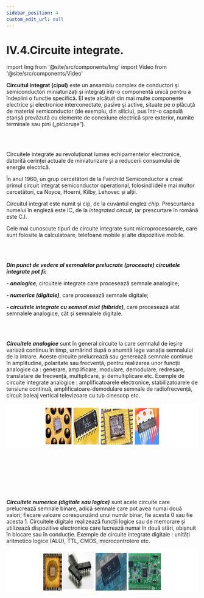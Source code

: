 ```yaml
---
sidebar_position: 4
custom_edit_url: null
---
```


# IV.4.Circuite integrate.





import Img from '@site/src/components/Img'
import Video from '@site/src/components/Video'


<div class="alert alert--primary" role="alert">

**Circuitul integrat (cipul)** este un ansamblu complex de conductori și semiconductori miniaturizați și integrați într-o componentă unică pentru a îndeplini o funcție specifică. El este alcătuit din mai multe componente electrice și electronice interconectate, pasive și active, situate pe o plăcuță de material semiconductor (de exemplu, din siliciu), pus într-o capsulă etanșă prevăzută cu elemente de conexiune electrică spre exterior, numite terminale sau pini („piciorușe”). 


</div>

<br></br>

<div class="alert alert--warning" role="alert">

Circuitele integrate au revoluționat lumea echipamentelor electronice, datorită cerinței actuale de miniaturizare și a reducerii consumului de energie electrică.

În anul 1960, un grup cercetători de la Fairchild Semiconductor a creat primul circuit integrat semiconductor operațional, folosind ideile mai multor cercetători, ca Noyce, Hoerni,  Kilby, Lehovec și alții.

Circuitul integrat este numit și cip, de la cuvântul englez _chip_. Prescurtarea numelui în engleză este IC, de la _integrated circuit_, iar prescurtare în română este C.I.

Cele mai cunoscute tipuri de circuite integrate sunt microprocesoarele, care sunt folosite la calculatoare, telefoane mobile și alte dispozitive mobile.


</div>


<br></br>



<div class="alert alert--primary" role="alert">

***Din punct de vedere al semnalelor prelucrate (procesate) circuitele integrate pot fi:***    

***- analogice***, circuitele integrate care procesează semnale analogice;

***- numerice (digitale)***, care procesează semnale digitale;

***- circuitele integrate cu semnal mixt (hibride)***, care procesează atât semnalele analogice, cât și semnalele digitale.

<br></br>

***Circuitele analogice*** sunt în general circuite la care semnalul de ieșire variază continuu în timp, urmărind după o anumită lege variația semnalului de la intrare. Aceste circuite prelucrează sau generează semnale continue în amplitudine, polaritate sau frecvență, pentru realizarea unor funcții analogice ca : generare, amplificare, modulare, demodulare, redresare, translatare de frecvență, multiplicare, și demultiplicare etc. Exemple de circuite integrate analogice : amplificatoarele electronice, stabilizatoarele de tensiune continuă, amplificatoare-demodulare semnale de radiofrecvență, circuit baleaj vertical televizoare cu tub cinescop  etc.




<Img className="img-responsive4" src="fizica/clasa12/capitolul4/IV-4-circuite-integrate-poza1-exemple-de-circuite-analogice.png" width="1000" height="116" lazy={false} />

<br></br>
<br></br>
<br></br>


***Circuitele numerice (digitale sau logice)*** sunt acele circuite care prelucrează semnale binare, adică semnale care pot avea numai două valori; fiecare valoare corespunzând unui număr binar, fie acesta 0 sau fie acesta 1. Circuitele digitale realizează funcții logice sau de memorare și utilizează dispozitive electronice care lucrează numai în două stări, obișnuit în blocare sau în conducție. Exemple de circuite integrate digitale : unități aritmetico logice (ALU), TTL, CMOS, microcontrolere etc.




<Img className="img-responsive4" src="fizica/clasa12/capitolul4/IV-4-circuite-integrate-poza2-exemple-de-circuite-digitale.png" width="1000" height="115" lazy={false} />




</div>


